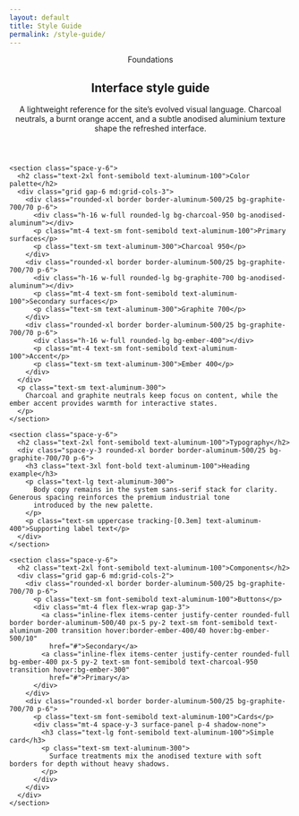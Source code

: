 ```yaml
---
layout: default
title: Style Guide
permalink: /style-guide/
---
```

<section class="bg-charcoal-950 bg-anodised-aluminum py-16 text-aluminum-100">
  <div class="mx-auto flex max-w-5xl flex-col gap-12 px-6">
    <header class="space-y-4">
      <p class="text-sm font-semibold uppercase tracking-[0.3em] text-aluminum-400">Foundations</p>
      <h1 class="text-3xl font-bold text-aluminum-100 md:text-4xl">Interface style guide</h1>
      <p class="text-lg text-aluminum-300">
        A lightweight reference for the site’s evolved visual language. Charcoal neutrals, a burnt orange accent, and a subtle
        anodised aluminium texture shape the refreshed interface.
      </p>
    </header>

    <section class="space-y-6">
      <h2 class="text-2xl font-semibold text-aluminum-100">Color palette</h2>
      <div class="grid gap-6 md:grid-cols-3">
        <div class="rounded-xl border border-aluminum-500/25 bg-graphite-700/70 p-6">
          <div class="h-16 w-full rounded-lg bg-charcoal-950 bg-anodised-aluminum"></div>
          <p class="mt-4 text-sm font-semibold text-aluminum-100">Primary surfaces</p>
          <p class="text-sm text-aluminum-300">Charcoal 950</p>
        </div>
        <div class="rounded-xl border border-aluminum-500/25 bg-graphite-700/70 p-6">
          <div class="h-16 w-full rounded-lg bg-graphite-700 bg-anodised-aluminum"></div>
          <p class="mt-4 text-sm font-semibold text-aluminum-100">Secondary surfaces</p>
          <p class="text-sm text-aluminum-300">Graphite 700</p>
        </div>
        <div class="rounded-xl border border-aluminum-500/25 bg-graphite-700/70 p-6">
          <div class="h-16 w-full rounded-lg bg-ember-400"></div>
          <p class="mt-4 text-sm font-semibold text-aluminum-100">Accent</p>
          <p class="text-sm text-aluminum-300">Ember 400</p>
        </div>
      </div>
      <p class="text-sm text-aluminum-300">
        Charcoal and graphite neutrals keep focus on content, while the ember accent provides warmth for interactive states.
      </p>
    </section>

    <section class="space-y-6">
      <h2 class="text-2xl font-semibold text-aluminum-100">Typography</h2>
      <div class="space-y-3 rounded-xl border border-aluminum-500/25 bg-graphite-700/70 p-6">
        <h3 class="text-3xl font-bold text-aluminum-100">Heading example</h3>
        <p class="text-lg text-aluminum-300">
          Body copy remains in the system sans-serif stack for clarity. Generous spacing reinforces the premium industrial tone
          introduced by the new palette.
        </p>
        <p class="text-sm uppercase tracking-[0.3em] text-aluminum-400">Supporting label text</p>
      </div>
    </section>

    <section class="space-y-6">
      <h2 class="text-2xl font-semibold text-aluminum-100">Components</h2>
      <div class="grid gap-6 md:grid-cols-2">
        <div class="rounded-xl border border-aluminum-500/25 bg-graphite-700/70 p-6">
          <p class="text-sm font-semibold text-aluminum-100">Buttons</p>
          <div class="mt-4 flex flex-wrap gap-3">
            <a class="inline-flex items-center justify-center rounded-full border border-aluminum-500/40 px-5 py-2 text-sm font-semibold text-aluminum-200 transition hover:border-ember-400/40 hover:bg-ember-500/10"
              href="#">Secondary</a>
            <a class="inline-flex items-center justify-center rounded-full bg-ember-400 px-5 py-2 text-sm font-semibold text-charcoal-950 transition hover:bg-ember-300"
              href="#">Primary</a>
          </div>
        </div>
        <div class="rounded-xl border border-aluminum-500/25 bg-graphite-700/70 p-6">
          <p class="text-sm font-semibold text-aluminum-100">Cards</p>
          <div class="mt-4 space-y-3 surface-panel p-4 shadow-none">
            <h3 class="text-lg font-semibold text-aluminum-100">Simple card</h3>
            <p class="text-sm text-aluminum-300">
              Surface treatments mix the anodised texture with soft borders for depth without heavy shadows.
            </p>
          </div>
        </div>
      </div>
    </section>
  </div>
</section>
